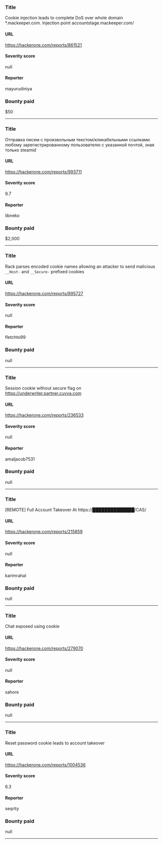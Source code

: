 ### Title
Cookie injection leads to complete DoS over whole domain *.mackeeper.com. Injection point accountstage.mackeeper.com/
#### URL 
https://hackerone.com/reports/861521
#### Severity score
null
#### Reporter 
mayurudiniya
### Bounty paid
$50


---


### Title
Отправка писем с произвольным текстом/кликабельными ссылками любому зарегистрированному пользователю с указанной почтой, зная только steamid
#### URL 
https://hackerone.com/reports/993711
#### Severity score
9.7
#### Reporter 
libneko
### Bounty paid
$2,000


---


### Title
Rack parses encoded cookie names allowing an attacker to send malicious `__Host-` and `__Secure-` prefixed cookies
#### URL 
https://hackerone.com/reports/895727
#### Severity score
null
#### Reporter 
fletchto99
### Bounty paid
null


---


### Title
Session cookie without secure flag on https://underwriter.partner.cuvva.com
#### URL 
https://hackerone.com/reports/236533
#### Severity score
null
#### Reporter 
amaljacob7531
### Bounty paid
null


---


### Title
[REMOTE] Full Account Takeover At https://██████████████/CAS/
#### URL 
https://hackerone.com/reports/215859
#### Severity score
null
#### Reporter 
karimrahal
### Bounty paid
null


---


### Title
Chat exposed using cookie
#### URL 
https://hackerone.com/reports/279070
#### Severity score
null
#### Reporter 
sahore
### Bounty paid
null


---


### Title
Reset password cookie leads to account takeover
#### URL 
https://hackerone.com/reports/1004536
#### Severity score
6.3
#### Reporter 
seqrity
### Bounty paid
null


---


